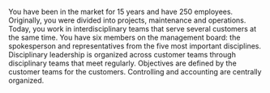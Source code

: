 You have been in the market for 15 years and have 250 employees. Originally, you were divided into projects, maintenance and operations. Today, you work in interdisciplinary teams that serve several customers at the same time.
You have six members on the management board: the spokesperson and representatives from the five most important disciplines. Disciplinary leadership is organized across customer teams through disciplinary teams that meet regularly. Objectives are defined by the customer teams for the customers. Controlling and accounting are centrally organized.
